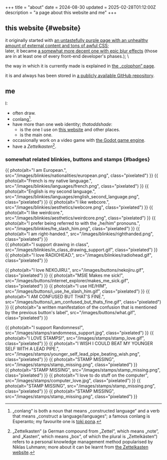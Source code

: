 +++
title = "about"
date = 2024-08-30
updated = 2025-02-28T01:12:00Z
description = "a page about this website and me"
+++

## this website {#website}

it originally started with [an untastefully purple page with an unhealthy amount of external content and tons of awful CSS](https://web.archive.org/web/20230110095501/https://thatoddshade.github.io/); \
later, it became [a somewhat more decent one with epic blur effects](https://web.archive.org/web/20230326153840/https://thatoddshade.github.io/en/) (those are in at least one of every front-end developer's phases.); \

the way in which it is currently made is explained in [the „colophon“ page](/colophon).

it is and always has been stored in [a publicly available GitHub repository](https://github.com/thatoddshade/thatoddshade.github.io).

## me

I:
- often draw.
- conlang[^conlang].
- have more than one web identity; *thatoddshade*:
    - is the one I use on [this website](#website) and other places.
    - is the main one.
- occasionally work on a video game with [the Godot game engine](https://godotengine.org).
- have a <i lang="de">Zettelkasten</i>[^zettelkasten].

[^conlang]: „conlang“ is both a noun that means „constructed language“ and a verb that means „construct a language/languages“; a famous conlang is Esperanto; my favourite one is [toki pona](https://tokipona.org).

[^zettelkasten]: „Zettelkasten“ (a German compound from „Zettel“, which means „note“, and „Kasten“, which means „box“, of which the plural is „Zettelkästen“) refers to a personal knowledge management method popularised by Niklas Luhmann; more about it can be learnt from [the Zettelkasten website](https://zettelkasten.de).

### somewhat related blinkies, buttons and stamps {#badges}

{{ photo(alt="I am European.", src="/images/blinkies/nationalities/european.png", class="pixelated") }}
{{ photo(alt="French is my native language.", src="/images/blinkies/languages/french.png", class="pixelated") }}
{{ photo(alt="English is my second language.", src="/images/blinkies/languages/english_second_language.png", class="pixelated") }}
{{ photo(alt="I like webcore.", src="/images/blinkies/aesthetics/webcore.png", class="pixelated") }}
{{ photo(alt="I like weirdcore.", src="/images/blinkies/aesthetics/weirdcore.png", class="pixelated") }}
{{ photo(alt="I prefer being referred to with the „he/him“ pronouns.", src="/images/blinkies/he_slash_him.png", class="pixelated") }}
{{ photo(alt="I am right-handed.", src="/images/blinkies/righthanded.png", class="pixelated") }} \
{{ photo(alt="I support drawing in class", src="/images/blinkies/in_class_drawing_support.gif", class="pixelated") }}
{{ photo(alt="I love RADIOHEAD.", src="/images/blinkies/radiohead.gif", class="pixelated") }}

{{ photo(alt="I love NEKOJIRU.", src="/images/buttons/nekojiru.gif", class="pixelated") }}
{{ photo(alt="MSIE Makes me sick!", src="/images/buttons/internet_explorer/makes_me_sick.gif", class="pixelated") }}
{{ photo(alt="I use HE/HIM", src="/images/buttons/i_use_he_slash_him.gif", class="pixelated") }}
{{ photo(alt="I AM CONFUSED BUT THAT'S FINE.", src="/images/buttons/i_am_confused_but_thats_fine.gif", class="pixelated") }}
{{ photo(alt="a written manifestation of the confusion that is mentioned by the previous button's label", src="/images/buttons/what.gif", class="pixelated") }}

{{ photo(alt="I support Randomness!", src="/images/stamps/randomness_support.jpg", class="pixelated") }}
{{ photo(alt="I LOVE STAMPS!", src="/images/stamps/stamp_love.gif", class="pixelated") }}
{{ photo(alt="I WISH I COULD BEAT MY YOUNGER SELF WITH A LEAD PIPE.", src="/images/stamps/younger_self_lead_pipe_beating_wish.png", class="pixelated") }}
{{ photo(alt="STAMP MISSING", src="/images/stamps/stamp_missing.png", class="pixelated") }} \
{{ photo(alt="STAMP MISSING", src="/images/stamps/stamp_missing.png", class="pixelated") }}
{{ photo(alt="I love to do stuff on the computer", src="/images/stamps/computer_love.jpg", class="pixelated") }}
{{ photo(alt="STAMP MISSING", src="/images/stamps/stamp_missing.png", class="pixelated") }}
{{ photo(alt="STAMP MISSING", src="/images/stamps/stamp_missing.png", class="pixelated") }}
